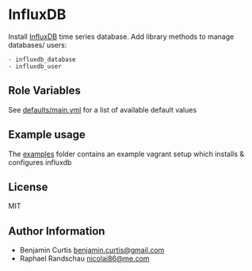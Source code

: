 InfluxDB
========

Install [InfluxDB](http://influxdb.org/) time series database. Add library methods to manage databases/ users:

```
- influxdb_database
- influxdb_user
```

Role Variables
--------------

See [defaults/main.yml](defaults/main.yml) for a list of available default values

Example usage
-------------

The [examples](example) folder contains an example vagrant setup which installs & configures influxdb

License
-------

MIT

Author Information
------------------

- Benjamin Curtis <benjamin.curtis@gmail.com>
- Raphael Randschau <nicolai86@me.com>
